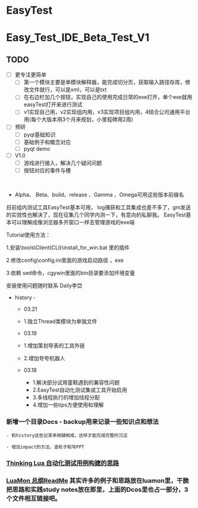 


# EasyTest

# Easy_Test_IDE_Beta_Test_V1

## TODO
* [ ] 更专注更简单
	* [ ] 第一个模块主要是单模块解释器，能完成切分页，获取输入路径存库，修改文件就行，可以是xml，可以是txt
	* [ ] 在右边栏加几个按钮，实现自己的使用完成日常的exe打开，单个exe就用easyTest打开来进行测试
	* [ ] v1实现自己用，v2实现组内用，v3实现项目组内用，4结合公司通用平台用(每个大版本用3个月来规划，小里程碑用2周)

* [ ] 预研
	* [ ] pyqt基础知识
	* [ ] 基础例子和概念对应
	* [ ] pyqt demo

* [ ] V1.0
	* [ ] 游戏进行接入，解决几个疑问问题
	* [ ] 按钮对应的事件与槽

​​
* Alpha、 Beta、build、release 、Gamma 、Omega可用这些版本前缀名

目前组内测试工具EasyTest基本可用，
log捕获和工具集成也差不多了，gm发送的实效性也解决了，现在征集几个同学内测一下，有意向的私聊我。
EasyTest基本可以理解成像浏览器多开窗口一样去管理游戏的exe端


Tutorial使用方法：

1.安装\tools\Client(CLI)\install_for_win.bat 里的插件

2.修改config\config.ini里面的游戏启动路径 ，exe

3.依赖 sed命令，cgywin里面的bin目录要添加环境变量



安装使用问题随时联系 Daily李岱


- history -


	- 03.21
	- 1.独立Thread类模块为单独文件

	- 03.19
	- 1.增加策划导表的工具外链
	- 2.增加夸夸机器人


	- 03.18
		- 1.解决部分试用童鞋遇到的兼容性问题
		- 2.EasyTest自动化测试集成工具开始启用
		- 3.多线程执行的增加线程分配
		- 4.增加一些tips方便使用和理解


### 新增一个目录Docs - backup用来记录一些知识点和想法

	- 和history这些记录来相辅相成，这样才能完成完整的沉淀

	- 增加impact的方法，造轮子和写PPT


### [Thinking Lua 自动化测试用例构建的思路](Docs/thinking.md)

### [LuaMon 总纲ReadMe](../lua_luamon/README.md) 其实许多的例子和思路放在luamon里，干脆把思路和实践study notes放在那里，上面的Dcos里也占一部分，3个文件相互链接吧。